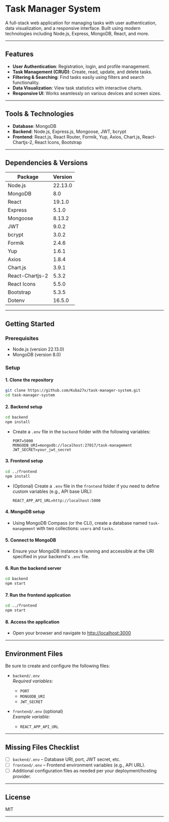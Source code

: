 # Task Manager System

A full-stack web application for managing tasks with user authentication, data visualization, and a responsive interface. Built using modern technologies including Node.js, Express, MongoDB, React, and more.

---

## Features

- **User Authentication**: Registration, login, and profile management.
- **Task Management (CRUD)**: Create, read, update, and delete tasks.
- **Filtering & Searching**: Find tasks easily using filters and search functionality.
- **Data Visualization**: View task statistics with interactive charts.
- **Responsive UI**: Works seamlessly on various devices and screen sizes.

---

## Tools & Technologies

- **Database**: MongoDB
- **Backend**: Node.js, Express.js, Mongoose, JWT, bcrypt
- **Frontend**: React.js, React Router, Formik, Yup, Axios, Chart.js, React-Chartjs-2, React Icons, Bootstrap

---

## Dependencies & Versions

| Package            | Version   |
|--------------------|-----------|
| Node.js            | 22.13.0   |
| MongoDB            | 8.0       |
| React              | 19.1.0    |
| Express            | 5.1.0     |
| Mongoose           | 8.13.2    |
| JWT                | 9.0.2     |
| bcrypt             | 3.0.2     |
| Formik             | 2.4.6     |
| Yup                | 1.6.1     |
| Axios              | 1.8.4     |
| Chart.js           | 3.9.1     |
| React-Chartjs-2    | 5.3.2     |
| React Icons        | 5.5.0     |
| Bootstrap          | 5.3.5     |
| Dotenv             | 16.5.0    |

---

## Getting Started

### Prerequisites

- Node.js (version 22.13.0)
- MongoDB (version 8.0)

### Setup

#### 1. Clone the repository

```bash
git clone https://github.com/Kuba27x/task-manager-system.git
cd task-manager-system
```

#### 2. Backend setup

```bash
cd backend
npm install
```

- Create a `.env` file in the `backend` folder with the following variables:
  ```
  PORT=5000
  MONGODB_URI=mongodb://localhost:27017/task-management
  JWT_SECRET=your_jwt_secret
  ```

#### 3. Frontend setup

```bash
cd ../frontend
npm install
```

- (Optional) Create a `.env` file in the `frontend` folder if you need to define custom variables (e.g., API base URL):
  ```
  REACT_APP_API_URL=http://localhost:5000
  ```

#### 4. MongoDB setup

- Using MongoDB Compass (or the CLI), create a database named `task-management` with two collections: `users` and `tasks`.

#### 5. Connect to MongoDB

- Ensure your MongoDB instance is running and accessible at the URI specified in your backend's `.env` file.

#### 6. Run the backend server

```bash
cd backend
npm start
```

#### 7. Run the frontend application

```bash
cd ../frontend
npm start
```

#### 8. Access the application

- Open your browser and navigate to [http://localhost:3000](http://localhost:3000)

---

## Environment Files

Be sure to create and configure the following files:

- `backend/.env`  
  _Required variables:_
  - `PORT`
  - `MONGODB_URI`
  - `JWT_SECRET`

- `frontend/.env` (optional)  
  _Example variable:_
  - `REACT_APP_API_URL`

---

## Missing Files Checklist

- [ ] `backend/.env` – Database URI, port, JWT secret, etc.
- [ ] `frontend/.env` – Frontend environment variables (e.g., API URL).
- [ ] Additional configuration files as needed per your deployment/hosting provider.

---

## License

MIT

---
